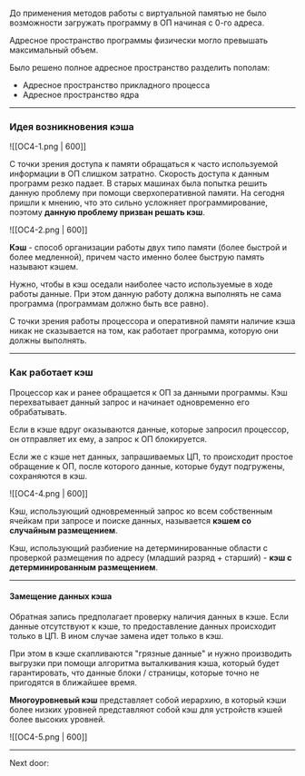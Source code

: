 До применения методов работы с виртуальной памятью не было возможности загружать программу в ОП начиная с 0-го адреса. 

Адресное пространство программы физически могло превышать максимальный объем. 

Было решено полное адресное пространство разделить пополам:
- Адресное пространство прикладного процесса
- Адресное пространство ядра 

---
### Идея возникновения кэша

![[ОС4-1.png | 600]]

С точки зрения доступа к памяти обращаться к часто используемой информации в ОП слишком затратно. Скорость доступа к данным программ резко падает. В старых машинах была попытка решить данную проблему при помощи сверхоперативной памяти. На сегодня пришли к мнению, что это сильно усложняет программирование, поэтому **данную проблему призван решать кэш**.

![[ОС4-2.png | 600]]

**Кэш** - способ организации работы двух типо памяти (более быстрой и более медленной), причем часто именно более быструю память называют кэшем. 

Нужно, чтобы в кэш оседали наиболее часто используемые в ходе работы данные. При этом данную работу должна выполнять не сама программа (программам должно быть все равно). 

С точки зрения работы процессора и оперативной памяти наличие кэша никак не сказывается на том, как работает программа, которую они должны выполнять. 

---
### Как работает кэш

Процессор как и ранее обращается к ОП за данными программы. Кэш перехватывает данный запрос и начинает одновременно его обрабатывать. 

Если в кэше вдруг оказываются данные, которые запросил процессор, он отправляет их ему, а запрос к ОП блокируется. 

Если же с кэше нет данных, запрашиваемых ЦП, то происходит простое обращение к ОП, после которого данные, которые будут подгружены, сохраняются в кэш. 

![[ОС4-4.png | 600]]

Кэш, использующий одновременный запрос ко всем собственным ячейкам при запросе и поиске данных, называется **кэшем со случайным размещением**.

Кэш, использующий разбиение на детерминированные области с проверкой размещения по адресу (младший разряд + старший) - **кэш с детерминированным размещением**. 

---
#### Замещение данных кэша

Обратная запись предполагает проверку наличия данных в кэше.
Если данные отсутствуют к кэше, то предоставление данных происходит только в ЦП. 
В ином случае замена идет только в кэш. 

При этом в кэше скапливаются "грязные данные" и нужно производить выгрузки при помощи алгоритма выталкивания кэша, который будет гарантировать, что данные блоки / страницы, которые точно не пригодятся в ближайшее время. 

**Многоуровневый кэш** представляет собой иерархию, в который кэши более низких уровней представляют собой кэш для устройств кэшей более высоких уровней. 

![[ОС4-5.png | 600]]

---

Next door: 